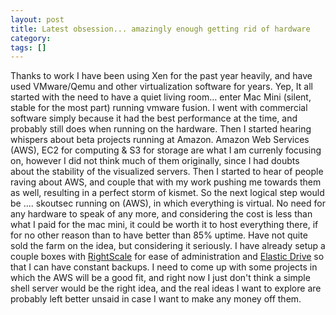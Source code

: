 ```yaml
---
layout: post
title: Latest obsession... amazingly enough getting rid of hardware
category: 
tags: []
---
```



Thanks to work I have been using Xen for the past year heavily, and have used VMware/Qemu and other virtualization software for years.  Yep, It all started with the need to have a quiet living room... enter Mac Mini (silent, stable for the most part) running vmware fusion.  I went with commercial software simply because it had the best performance at the time, and probably still does when running on the hardware.  Then I started hearing whispers about beta projects running at Amazon.  Amazon Web Services (AWS), EC2 for computing &amp; S3  for storage are what I am currenly focusing on, however I did not think much of them  originally, since I had doubts about the stability of the visualized servers.  Then I started to hear of people raving about AWS, and couple that with my work pushing me towards them as well, resulting in a perfect storm of kismet.  So the next logical step would be .... skoutsec running on (AWS), in which everything is virtual.  No need for any hardware to speak of any more, and considering the cost is less than what I paid for the mac mini, it could be worth it to host everything there, if for no other reason than to have better than 85% uptime.    Have not quite sold the farm on the idea, but considering it seriously.  I have already setup a couple boxes with <a href="http://www.rightscale.com" title="RightScale" target="_blank">RightScale</a> for ease of administration and <a href="http://www.elasticdrive.com/" title="Elastic Drive" target="_blank">Elastic Drive</a> so that I can have constant backups.  I need to come up with some projects in which the AWS will be a good fit, and right now I just don't think a simple shell server would be the right idea, and the real ideas I want to explore are probably left better unsaid in case I want to make any money off them.
